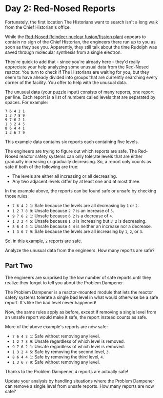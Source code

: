 # Day 2: Red-Nosed Reports

Fortunately, the first location The Historians want to search isn't a long walk from the Chief Historian's office.

While the [Red-Nosed Reindeer nuclear fusion/fission plant](https://adventofcode.com/2015/day/19) appears to contain
no sign of the Chief Historian, the engineers there run up to you as soon as they see you.
Apparently, they still talk about the time Rudolph was saved through molecular synthesis from a single electron.

They're quick to add that - since you're already here - they'd really appreciate your help analyzing some unusual data
from the Red-Nosed reactor. You turn to check if The Historians are waiting for you,
but they seem to have already divided into groups that are currently searching every corner of the facility.
You offer to help with the unusual data.

The unusual data (your puzzle input) consists of many reports, one report per line.
Each report is a list of numbers called levels that are separated by spaces.
For example:

```text
7 6 4 2 1
1 2 7 8 9
9 7 6 2 1
1 3 2 4 5
8 6 4 4 1
1 3 6 7 9
```

This example data contains six reports each containing five levels.

The engineers are trying to figure out which reports are safe.
The Red-Nosed reactor safety systems can only tolerate levels that are either gradually increasing or gradually decreasing.
So, a report only counts as safe if both of the following are true:

- The levels are either all increasing or all decreasing.
- Any two adjacent levels differ by at least one and at most three.

In the example above, the reports can be found safe or unsafe by checking those rules:

- `7 6 4 2 1`: Safe because the levels are all decreasing by `1` or `2`.
- `1 2 7 8 9`: Unsafe because `2 7` is an increase of `5`.
- `9 7 6 2 1`: Unsafe because `6 2` is a decrease of `4`.
- `1 3 2 4 5`: Unsafe because `1 3` is increasing but `3 2` is decreasing.
- `8 6 4 4 1`: Unsafe because `4 4` is neither an increase nor a decrease.
- `1 3 6 7 9`: Safe because the levels are all increasing by `1`, `2`, or `3`.

So, in this example, `2` reports are safe.

Analyze the unusual data from the engineers. How many reports are safe?

## Part Two

The engineers are surprised by the low number of safe reports until they realize
they forgot to tell you about the Problem Dampener.

The Problem Dampener is a reactor-mounted module that lets the reactor safety systems tolerate a single bad level
in what would otherwise be a safe report. It's like the bad level never happened!

Now, the same rules apply as before, except if removing a single level from an unsafe report would make it safe,
the report instead counts as safe.

More of the above example's reports are now safe:

- `7 6 4 2 1`: Safe without removing any level.
- `1 2 7 8 9`: Unsafe regardless of which level is removed.
- `9 7 6 2 1`: Unsafe regardless of which level is removed.
- `1 3 2 4 5`: Safe by removing the second level, `3`.
- `8 6 4 4 1`: Safe by removing the third level, `4`.
- `1 3 6 7 9`: Safe without removing any level.

Thanks to the Problem Dampener, `4` reports are actually safe!

Update your analysis by handling situations where the Problem Dampener can remove a single level from unsafe reports.
How many reports are now safe?
